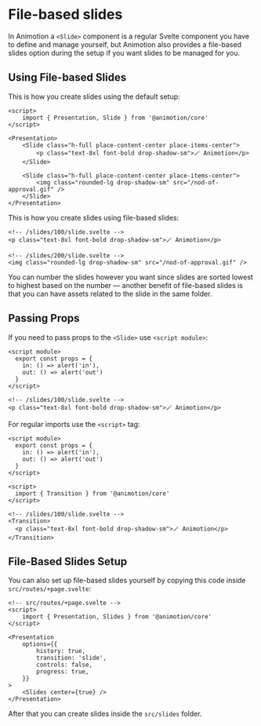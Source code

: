 # File-based slides

In Animotion a `<Slide>` component is a regular Svelte component you have to define and manage yourself, but Animotion also provides a file-based slides option during the setup if you want slides to be managed for you.

## Using File-based Slides

This is how you create slides using the default setup:

```svelte
<script>
	import { Presentation, Slide } from '@animotion/core'
</script>

<Presentation>
	<Slide class="h-full place-content-center place-items-center">
		<p class="text-8xl font-bold drop-shadow-sm">🪄 Animotion</p>
	</Slide>
  
	<Slide class="h-full place-content-center place-items-center">
		<img class="rounded-lg drop-shadow-sm" src="/nod-of-approval.gif" />
	</Slide>
</Presentation>
```

This is how you create slides using file-based slides:

```svelte
<!-- /slides/100/slide.svelte -->
<p class="text-8xl font-bold drop-shadow-sm">🪄 Animotion</p>
```

```svelte
<!-- /slides/200/slide.svelte -->
<img class="rounded-lg drop-shadow-sm" src="/nod-of-approval.gif" />
```

You can number the slides however you want since slides are sorted lowest to highest based on the number — another benefit of file-based slides is that you can have assets related to the slide in the same folder.

## Passing Props

If you need to pass props to the `<Slide>` use `<script module>`:

```svelte
<script module>
  export const props = {
    in: () => alert('in'),
    out: () => alert('out')
  }
</script>

<!-- /slides/100/slide.svelte -->
<p class="text-8xl font-bold drop-shadow-sm">🪄 Animotion</p>
```

For regular imports use the `<script>` tag:

```svelte
<script module>
  export const props = {
    in: () => alert('in'),
    out: () => alert('out')
  }
</script>

<script>
  import { Transition } from '@animotion/core'
</script>

<!-- /slides/100/slide.svelte -->
<Transition>
  <p class="text-8xl font-bold drop-shadow-sm">🪄 Animotion</p>
</Transition>
```


## File-Based Slides Setup

You can also set up file-based slides yourself by copying this code inside `src/routes/+page.svelte`:

```svelte
<!-- src/routes/+page.svelte -->
<script>
	import { Presentation, Slides } from '@animotion/core'
</script>

<Presentation
	options={{
		history: true,
		transition: 'slide',
		controls: false,
		progress: true,
	}}
>
	<Slides center={true} />
</Presentation>
```

After that you can create slides inside the `src/slides` folder.